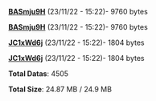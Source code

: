 [**BASmju9H**](/data/BASmju9H.txt) (23/11/22 - 15:22)- 9760 bytes

[**BASmju9H**](/data/BASmju9H.txt) (23/11/22 - 15:22)- 9760 bytes

[**JC1xWd6j**](/data/JC1xWd6j.txt) (23/11/22 - 15:22)- 1804 bytes

[**JC1xWd6j**](/data/JC1xWd6j.txt) (23/11/22 - 15:22)- 1804 bytes

**Total Datas**: 4505

**Total Size**: 24.87 MB / 24.9 MB